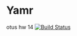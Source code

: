 # Yamr
otus hw 14
[![Build Status](https://travis-ci.org/SergeiNA/yamr.svg?branch=master)](https://travis-ci.org/SergeiNA/yamr)
